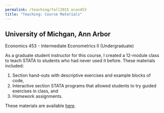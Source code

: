 ```yaml
---
permalink: /teaching/fall2015_econ453
title: "Teaching: Course Materials"
---
```

## University of Michgan, Ann Arbor ##
Economics 453 - Intermediate Econometrics II (Undergraduate)  

As a graduate student instructor for this course, I created a 12-module class to teach STATA to students who had never used it before. These materials included:  
1) Section hand-outs with descriptive exercises and example blocks of code,  
2) Interactive section STATA programs that allowed students to try guided exercises in class, and  
3) Homework assignments.  


These materials are available [here](/assets/teaching/fall2015_econ451/Cole_Econ452_Lessons.zip).
